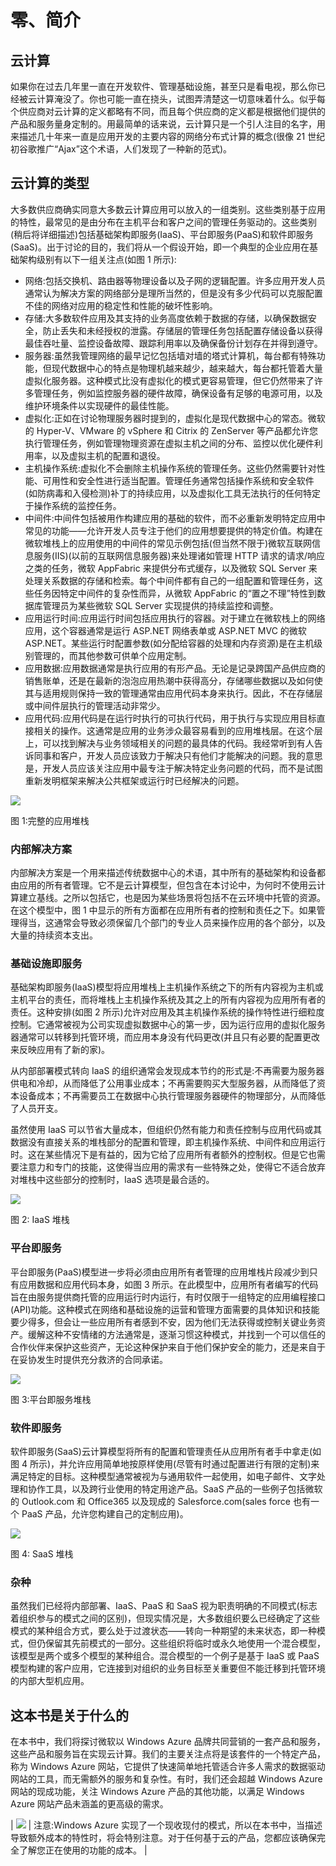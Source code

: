 # 零、简介

## 云计算

如果你在过去几年里一直在开发软件、管理基础设施，甚至只是看电视，那么你已经被云计算淹没了。你也可能一直在挠头，试图弄清楚这一切意味着什么。似乎每个供应商对云计算的定义都略有不同，而且每个供应商的定义都是根据他们提供的产品和服务量身定制的。用最简单的话来说，云计算只是一个引人注目的名字，用来描述几十年来一直是应用开发的主要内容的网络分布式计算的概念(很像 21 世纪初谷歌推广“Ajax”这个术语，人们发现了一种新的范式)。

## 云计算的类型

大多数供应商确实同意大多数云计算应用可以放入的一组类别。这些类别基于应用的特性，最常见的是由分布在主机平台和客户之间的管理任务驱动的。这些类别(稍后将详细描述)包括基础架构即服务(IaaS)、平台即服务(PaaS)和软件即服务(SaaS)。出于讨论的目的，我们将从一个假设开始，即一个典型的企业应用在基础架构级别有以下一组关注点(如图 1 所示):

*   网络:包括交换机、路由器等物理设备以及子网的逻辑配置。许多应用开发人员通常认为解决方案的网络部分是理所当然的，但是没有多少代码可以克服配置不佳的网络对应用的稳定性和性能的破坏性影响。
*   存储:大多数软件应用及其支持的业务高度依赖于数据的存储，以确保数据安全，防止丢失和未经授权的泄露。存储层的管理任务包括配置存储设备以获得最佳吞吐量、监控设备故障、跟踪利用率以及确保备份计划存在并得到遵守。
*   服务器:虽然我管理网络的最早记忆包括墙对墙的塔式计算机，每台都有特殊功能，但现代数据中心的特点是物理机越来越少，越来越大，每台都托管着大量虚拟化服务器。这种模式比没有虚拟化的模式更容易管理，但它仍然带来了许多管理任务，例如监控服务器的硬件故障，确保设备有足够的电源可用，以及维护环境条件以实现硬件的最佳性能。
*   虚拟化:正如在讨论物理服务器时提到的，虚拟化是现代数据中心的常态。微软的 Hyper-V、VMware 的 vSphere 和 Citrix 的 ZenServer 等产品都允许您执行管理任务，例如管理物理资源在虚拟主机之间的分布、监控以优化硬件利用率，以及虚拟主机的配置和退役。
*   主机操作系统:虚拟化不会删除主机操作系统的管理任务。这些仍然需要针对性能、可用性和安全性进行适当配置。管理任务通常包括操作系统和安全软件(如防病毒和入侵检测)补丁的持续应用，以及虚拟化工具无法执行的任何特定于操作系统的监控任务。
*   中间件:中间件包括被用作构建应用的基础的软件，而不必重新发明特定应用中常见的功能——允许开发人员专注于他们的应用想要提供的特定价值。构建在微软堆栈上的应用使用的中间件的常见示例包括(但当然不限于)微软互联网信息服务(IIS)(以前的互联网信息服务器)来处理诸如管理 HTTP 请求的请求/响应之类的任务，微软 AppFabric 来提供分布式缓存，以及微软 SQL Server 来处理关系数据的存储和检索。每个中间件都有自己的一组配置和管理任务，这些任务因特定中间件的复杂性而异，从微软 AppFabric 的“置之不理”特性到数据库管理员为某些微软 SQL Server 实现提供的持续监控和调整。
*   应用运行时间:应用运行时间包括应用执行的容器。对于建立在微软栈上的网络应用，这个容器通常是运行 ASP.NET 网络表单或 ASP.NET MVC 的微软 ASP.NET。某些运行时配置参数(如分配给容器的处理和内存资源)是在主机级别管理的，而其他参数可供单个应用定制。
*   应用数据:应用数据通常是执行应用的有形产品。无论是记录跨国产品供应商的销售账单，还是在最新的泡泡应用热潮中获得高分，存储哪些数据以及如何使其与适用规则保持一致的管理通常由应用代码本身来执行。因此，不在存储层或中间件层执行的管理活动非常少。
*   应用代码:应用代码是在运行时执行的可执行代码，用于执行与实现应用目标直接相关的操作。这通常是应用的业务涉众最容易看到的应用堆栈层。在这个层上，可以找到解决与业务领域相关的问题的最具体的代码。我经常听到有人告诉同事和客户，开发人员应该致力于解决只有他们才能解决的问题。我的意思是，开发人员应该关注应用中最专注于解决特定业务问题的代码，而不是试图重新发明框架来解决公共框架或运行时已经解决的问题。

![](img/image001.png)

图 1:完整的应用堆栈

### 内部解决方案

内部解决方案是一个用来描述传统数据中心的术语，其中所有的基础架构和设备都由应用的所有者管理。它不是云计算模型，但包含在本讨论中，为何时不使用云计算建立基线。之所以包括它，也是因为某些场景将包括不在云环境中托管的资源。在这个模型中，图 1 中显示的所有方面都在应用所有者的控制和责任之下。如果管理得当，这通常会导致必须保留几个部门的专业人员来操作应用的各个部分，以及大量的持续资本支出。

### 基础设施即服务

基础架构即服务(IaaS)模型将应用堆栈上主机操作系统之下的所有内容视为主机或主机平台的责任，而将堆栈上主机操作系统及其之上的所有内容视为应用所有者的责任。这种安排(如图 2 所示)允许对应用及其主机操作系统的操作特性进行细粒度控制。它通常被视为公司实现虚拟数据中心的第一步，因为运行应用的虚拟化服务器通常可以转移到托管环境，而应用本身没有代码更改(并且只有必要的配置更改来反映应用有了新的家)。

从内部部署模式转向 IaaS 的组织通常会发现成本节约的形式是:不再需要为服务器供电和冷却，从而降低了公用事业成本；不再需要购买大型服务器，从而降低了资本设备成本；不再需要员工在数据中心执行管理服务器硬件的物理部分，从而降低了人员开支。

虽然使用 IaaS 可以节省大量成本，但组织仍然有能力和责任控制与应用代码或其数据没有直接关系的堆栈部分的配置和管理，即主机操作系统、中间件和应用运行时。这在某些情况下是有益的，因为它给了应用所有者额外的控制权。但是它也需要注意力和专门的技能，这使得当应用的需求有一些特殊之处，使得它不适合放弃对堆栈中这些部分的控制时，IaaS 选项是最合适的。

![](img/image002.png)

图 2: IaaS 堆栈

### 平台即服务

平台即服务(PaaS)模型进一步将必须由应用所有者管理的应用堆栈片段减少到只有应用数据和应用代码本身，如图 3 所示。在此模型中，应用所有者编写的代码旨在由服务提供商托管的应用运行时内运行，有时仅限于一组特定的应用编程接口(API)功能。这种模式在网络和基础设施的运营和管理方面需要的具体知识和技能要少得多，但会让一些应用所有者感到不安，因为他们无法获得或控制关键业务资产。缓解这种不安情绪的方法通常是，逐渐习惯这种模式，并找到一个可以信任的合作伙伴来保护这些资产，无论这种保护来自于他们保护安全的能力，还是来自于在妥协发生时提供充分救济的合同承诺。

![](img/image003.png)

图 3:平台即服务堆栈

### 软件即服务

软件即服务(SaaS)云计算模型将所有的配置和管理责任从应用所有者手中拿走(如图 4 所示)，并允许应用简单地按原样使用(尽管有时通过配置进行有限的定制)来满足特定的目标。这种模型通常被视为与通用软件一起使用，如电子邮件、文字处理和协作工具，以及跨行业使用的特定用途产品。SaaS 产品的一些例子包括微软的 Outlook.com 和 Office365 以及现成的 Salesforce.com(sales force 也有一个 PaaS 产品，允许您构建自己的定制应用)。

![](img/image004.png)

图 4: SaaS 堆栈

### 杂种

虽然我们已经将内部部署、IaaS、PaaS 和 SaaS 视为职责明确的不同模式(标志着组织参与的模式之间的区别)，但现实情况是，大多数组织要么已经确定了这些模式的某种组合方式，要么处于过渡状态——转向一种期望的未来状态，即一种模式，但仍保留其先前模式的一部分。这些组织将临时或永久地使用一个混合模型，该模型是两个或多个模型的某种组合。混合模型的一个例子是基于 IaaS 或 PaaS 模型构建的客户应用，它连接到对组织的业务目标至关重要但不能迁移到托管环境的内部大型机应用。

## 这本书是关于什么的

在本书中，我们将探讨微软以 Windows Azure 品牌共同营销的一套产品和服务，这些产品和服务旨在实现云计算。我们的主要关注点将是该套件的一个特定产品，称为 Windows Azure 网站，它提供了快速简单地托管适合许多人需求的数据驱动网站的工具，而无需额外的服务和复杂性。有时，我们还会超越 Windows Azure 网站的现成功能，关注 Windows Azure 产品的其他功能，以满足 Windows Azure 网站产品未涵盖的更高级的需求。

| ![](img/note.png) | 注意:Windows Azure 实现了一个现收现付的模式，所以在本书中，当描述导致额外成本的特性时，将会特别注意。对于任何基于云的产品，您都应该确保完全了解您正在使用的功能的成本。 |